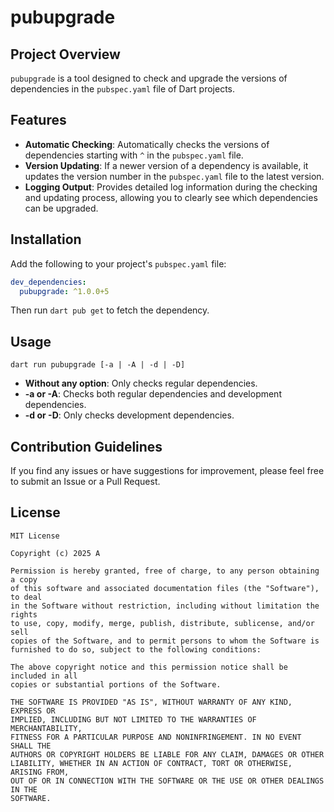 # pubupgrade

## Project Overview

`pubupgrade` is a tool designed to check and upgrade the versions of dependencies in the `pubspec.yaml` file of Dart projects.

## Features

- **Automatic Checking**: Automatically checks the versions of dependencies starting with `^` in the `pubspec.yaml` file.
- **Version Updating**: If a newer version of a dependency is available, it updates the version number in the `pubspec.yaml` file to the latest version.
- **Logging Output**: Provides detailed log information during the checking and updating process, allowing you to clearly see which dependencies can be upgraded.

## Installation

Add the following to your project's `pubspec.yaml` file:

```yaml
dev_dependencies:
  pubupgrade: ^1.0.0+5
```

Then run `dart pub get` to fetch the dependency.

## Usage

```
dart run pubupgrade [-a | -A | -d | -D]
```

- **Without any option**: Only checks regular dependencies.
- **-a or -A**: Checks both regular dependencies and development dependencies.
- **-d or -D**: Only checks development dependencies.

## Contribution Guidelines

If you find any issues or have suggestions for improvement, please feel free to submit an Issue or a Pull Request.

## License

```
MIT License

Copyright (c) 2025 A

Permission is hereby granted, free of charge, to any person obtaining a copy
of this software and associated documentation files (the "Software"), to deal
in the Software without restriction, including without limitation the rights
to use, copy, modify, merge, publish, distribute, sublicense, and/or sell
copies of the Software, and to permit persons to whom the Software is
furnished to do so, subject to the following conditions:

The above copyright notice and this permission notice shall be included in all
copies or substantial portions of the Software.

THE SOFTWARE IS PROVIDED "AS IS", WITHOUT WARRANTY OF ANY KIND, EXPRESS OR
IMPLIED, INCLUDING BUT NOT LIMITED TO THE WARRANTIES OF MERCHANTABILITY,
FITNESS FOR A PARTICULAR PURPOSE AND NONINFRINGEMENT. IN NO EVENT SHALL THE
AUTHORS OR COPYRIGHT HOLDERS BE LIABLE FOR ANY CLAIM, DAMAGES OR OTHER
LIABILITY, WHETHER IN AN ACTION OF CONTRACT, TORT OR OTHERWISE, ARISING FROM,
OUT OF OR IN CONNECTION WITH THE SOFTWARE OR THE USE OR OTHER DEALINGS IN THE
SOFTWARE.
```
